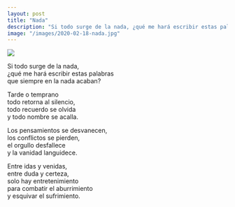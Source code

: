 ```yaml
---
layout: post
title: "Nada"
description: "Si todo surge de la nada, ¿qué me hará escribir estas palabras que siempre en la nada acaban?"
image: "/images/2020-02-18-nada.jpg"
---
```


<img src="{{page.image | prepend: site.baseurl}}" class="round">

Si todo surge de la nada,  
¿qué me hará escribir estas palabras  
que siempre en la nada acaban?

Tarde o temprano  
todo retorna al silencio,  
todo recuerdo se olvida  
y todo nombre se acalla.

Los pensamientos se desvanecen,  
los conflictos se pierden,  
el orgullo desfallece  
y la vanidad languidece.

Entre idas y venidas,  
entre duda y certeza,  
solo hay entretenimiento  
para combatir el aburrimiento  
y esquivar el sufrimiento.